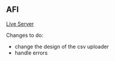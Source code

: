 ## AFI

[Live Server](https://pages.d1hhcy20eerbqm.amplifyapp.com/)

Changes to do:

- change the design of the csv uploader
- handle errors
  